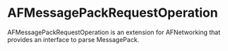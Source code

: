 AFMessagePackRequestOperation
=============================

AFMessagePackRequestOperation is an extension for AFNetworking that provides an interface to parse MessagePack.

